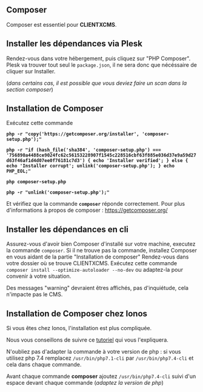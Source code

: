## Composer

Composer est essentiel pour **CLIENTXCMS**. 

## Installer les dépendances via Plesk

Rendez-vous dans votre hébergement, puis cliquez sur "PHP Composer". Plesk va trouver tout seul le ```package.json```, il ne sera donc que nécéssaire de cliquer sur Installer.

(*dans certains cas, il est possible que vous deviez faire un scan dans la section composer*)

## Installation de Composer

Exécutez cette commande

**```php -r "copy('https://getcomposer.org/installer', 'composer-setup.php');"```**

**```php -r "if (hash_file('sha384', 'composer-setup.php') === '756890a4488ce9024fc62c56153228907f1545c228516cbf63f885e036d37e9a59d27d63f46af1d4d07ee0f76181c7d3') { echo 'Installer verified'; } else { echo 'Installer corrupt'; unlink('composer-setup.php'); } echo PHP_EOL;"```**

**```php composer-setup.php```**

**```php -r "unlink('composer-setup.php');"```**

Et vérifiez que la commande **`composer`** réponde correctement.
Pour plus d'informations à propos de composer : https://getcomposer.org/

## Installer les dépendances en cli

Assurez-vous d'avoir bien Composer d'installé sur votre machine, executez la commande `composer`. Si il ne trouve pas la commande, installez Composer en vous aidant de la partie "Installation de composer"
Rendez-vous dans votre dossier où se trouve CLIENTXCMS. 
Exécutez cette commande `composer install --optimize-autoloader --no-dev` ou adaptez-la pour convenir à votre situation.

Des messages "warning" devraient êtres affichés, pas d'inquiétude, cela n'impacte pas le CMS.

## Installation de Composer chez Ionos

Si vous êtes chez Ionos, l'installation est plus compliquée. 

Nous vous conseillons de suivre ce [tutoriel](https://www.ionos.com/community/hosting/php/using-php-composer-in-11-ionos-webhosting-packages/) qui vous l'expliquera.

N'oubliez pas d'adapter la commande à votre version de php : si vous utilisez php 7.4 remplacez ```/usr/bin/php7.1-cli``` par ```/usr/bin/php7.4-cli``` et cela dans chaque commande.

Avant chaque commande **composer** ajoutez ```/usr/bin/php7.4-cli``` suivi d'un espace devant chaque commande (*adaptez la version de php*)